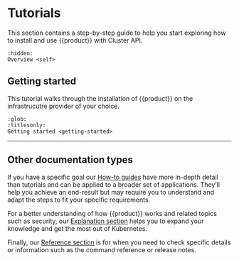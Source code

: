 # Tutorials

This section contains a step-by-step guide to help you start exploring how to
install and use {{product}} with Cluster API.

```{toctree}
:hidden:
Overview <self>
```

## Getting started

This tutorial walks through the installation of {{product}} on the
infrastrucutre provider of your choice.

```{toctree}
:glob:
:titlesonly:
Getting started <getting-started>
```

---

## Other documentation types

If you have a specific goal our [How-to guides] have more in-depth detail than
tutorials and can be applied to a broader set of applications. They’ll help you
achieve an end-result but may require you to understand and adapt the steps to
fit your specific requirements.

For a better understanding of how {{product}} works and related topics
such as security, our [Explanation section] helps you to expand your knowledge
and get the most out of Kubernetes.

Finally, our [Reference section] is for when you need to check specific details
or information such as the command reference or release notes.

<!--LINKS -->
[How-to guides]: ../howto/index
[Explanation section]: ../explanation/index
[Reference section]: ../reference/index
